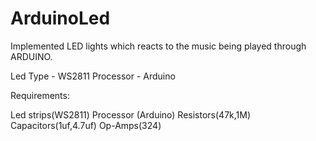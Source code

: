 # ArduinoLed

Implemented LED lights which reacts to the music being played through ARDUINO.

Led Type - WS2811
Processor - Arduino

Requirements:


Led strips(WS2811)
Processor (Arduino)
Resistors(47k,1M)
Capacitors(1uf,4.7uf)
Op-Amps(324)


